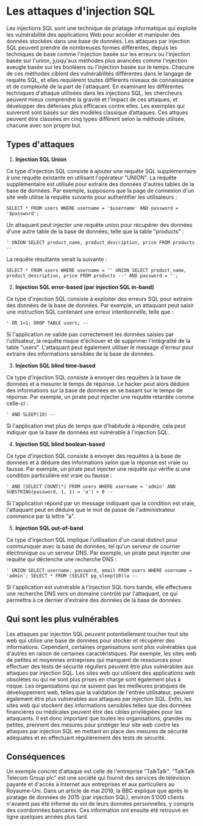 # Les attaques d'injection SQL

Les injections SQL sont une technique de priatage informatique qui exploite les vulnérabilité des applications Web pour accéder et manipuler des données stockées dans une base de données. Les attaques par injection SQL peuvent prendre de nombreuses formes différentes, depuis les techniques de base comme l'injection basée sur les erreurs ou l'injection basée sur l'union, jusqu'aux méthodes plus avancées comme l'injection aveugle basée sur les booléens ou l'injection basée sur le temps. Chacune de ces méthodes ciblent des vulnérabilités différentes dans le langage de requête SQL, et elles requièrent toutes différents niveaux de connaissance et de complexité de la part de l'attaquant. En examinant les différentes techniques d'attaque utilisées dans les injections SQL, les chercheurs peuvent mieux comprendre la gravité et l'impact de ces attaques, et développer des défenses plus efficaces contre elles. Les exemples qui suiveront sont basés sur des modèles classique d’attaques. Ces attques peuvent être classées en cinq types différent selon la méthode utilisée, chacune avec son propre but.

## Types d'attaques

1. **Injection SQL Union**

Ce type d'injection SQL consiste à ajouter une requête SQL supplémentaire à une requête existante en utilisant l'opérateur "UNION". La requête supplémentaire est utilisée pour extraire des données d'autres tables de la base de données. Par exemple, supposons que la page de connexion d'un site web utilise la requête suivante pour authentifier les utilisateurs :

```{code-block}
SELECT * FROM users WHERE username = '$username' AND password = '$password';
```

Un attaquant peut injecter une requête union pour récupérer des données d'une autre table de la base de données, telle que la table "products" :

```{code-block}
' UNION SELECT product_name, product_description, price FROM products --
```

La requête résultante serait la suivante :

```{code-block}
SELECT * FROM users WHERE username = '' UNION SELECT product_name, product_description, price FROM products --' AND password = '';
```

2. **Injection SQL error-based (par injection SQL in-band)**

Ce type d'injection SQL consiste à exploiter des erreurs SQL pour extraire des données de la base de données. Par exemple, un attaquant peut saisir une instruction SQL contenant une erreur intentionnelle, telle que :

```{code-block}
' OR 1=1; DROP TABLE users; --
```

Si l'application ne valide pas correctement les données saisies par l'utilisateur, la requête risque d'échouer et de supprimer l'intégralité de la table "users". L'attaquant peut également utiliser le message d'erreur pour extraire des informations sensibles de la base de données.

3. **Injection SQL blind time-based**

Ce type d'injection SQL consiste à envoyer des requêtes à la base de données et à mesurer le temps de réponse. Le hacker peut alors déduire des informations sur la base de données en se basant sur le temps de réponse. Par exemple, un pirate peut injecter une requête retardée comme celle-ci :

```{code-block}
' AND SLEEP(10) --
```

Si l'application met plus de temps que d'habitude à répondre, cela peut indiquer que la base de données est vulnérable à l'injection SQL.

4. **Injection SQL blind boolean-based**

Ce type d'injection SQL consiste à envoyer des requêtes à la base de données et à déduire des informations selon que la réponse est vraie ou fausse. Par exemple, un pirate peut injecter une requête qui vérifie si une condition particulière est vraie ou fausse :

```{code-block}
' AND (SELECT COUNT(*) FROM users WHERE username = 'admin' AND SUBSTRING(password, 1, 1) = 'a') > 0 --
```

Si l'application répond par un message indiquant que la condition est vraie, l'attaquant peut en déduire que le mot de passe de l'administrateur commence par la lettre "a".

5. **Injection SQL out-of-band**

Ce type d'injection SQL implique l'utilisation d'un canal distinct pour communiquer avec la base de données, tel qu'un serveur de courrier électronique ou un serveur DNS. Par exemple, un pirate peut injecter une requête qui déclenche une recherche DNS :

```{code-block}
' UNION SELECT username, password, email FROM users WHERE username = 'admin'; SELECT * FROM (SELECT pg_sleep(10))a --
```

Si l'application est vulnérable à l'injection SQL hors bande, elle effectuera une recherche DNS vers un domaine contrôlé par l'attaquant, ce qui permettra à ce dernier d'extraire des données de la base de données.


## Qui sont les plus vulnérables

Les attaques par injection SQL peuvent potentiellement toucher tout site web qui utilise une base de données pour stocker et récupérer des informations. Cependant, certaines organisations sont plus vulnérables que d'autres en raison de certaines caractéristiques. Par exemple, les sites web de petites et moyennes entreprises qui manquent de ressources pour effectuer des tests de sécurité réguliers peuvent être plus vulnérables aux attaques par injection SQL. Les sites web qui utilisent des applications web obsolètes ou qui ne sont plus prises en charge sont également plus à risque. Les organisations qui ne suivent pas les meilleures pratiques de développement web, telles que la validation de l'entrée utilisateur, peuvent également être plus vulnérables aux attaques par injection SQL. Enfin, les sites web qui stockent des informations sensibles telles que des données financières ou médicales peuvent être des cibles privilégiées pour les attaquants. Il est donc important que toutes les organisations, grandes ou petites, prennent des mesures pour protéger leur site web contre les attaques par injection SQL en mettant en place des mesures de sécurité adéquates et en effectuant régulièrement des tests de sécurité.

## Conséquences

Un exemple concret d'attaque est celle de l'entreprise "TalkTalk". "TalkTalk Telecom Group plc" est une société qui fournit des services de télévision payante et d'accès à Internet aux entreprises et aux particuliers au Royaume-Uni. Dans un article de mai 2019, la BBC explique que après le piratage de données de 2015 (par injection SQL), environ 5'000 clients n'avaient pas été informé du vol de leurs données personnelles, y compris des coordonnées bancaires. Ces information ont ensuite été retrouvé en ligne quelques années plus tard.  

